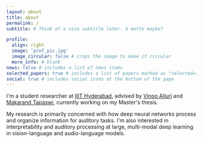 ```yaml
---
layout: about
title: about
permalink: /
subtitle: # Think of a nice subtitle later. A motto maybe?

profile:
  align: right
  image: 'prof_pic.jpg'
  image_circular: false # crops the image to make it circular
  more_info: # blank
news: false # includes a list of news items
selected_papers: true # includes a list of papers marked as "selected={true}"
social: true # includes social icons at the bottom of the page
---
```


I'm a student researcher at [IIIT Hyderabad](https://iiit.ac.in), advised by [Vinoo Alluri](https://www.iiit.ac.in/faculty/vinoo-alluri/)
and [Makarand Tapaswi](https://makarandtapaswi.github.io/), currently working on my Master's thesis.

My research is primarily concerned with how deep neural networks process and organize information for auditory tasks.
I'm also interested in interpretability and auditory processing at large, multi-modal deep learning in vision-language
and audio-language models.


